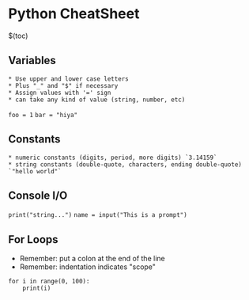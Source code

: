 # Python CheatSheet

$(toc)

## Variables
	* Use upper and lower case letters
	* Plus "_" and "$" if necessary
	* Assign values with '=' sign
	* can take any kind of value (string, number, etc)
`foo = 1`
`bar = "hiya"`

## Constants
	* numeric constants (digits, period, more digits) `3.14159`
	* string constants (double-quote, characters, ending double-quote) `"hello world"`

## Console I/O
`print("string...")`
`name = input("This is a prompt")`

## For Loops
* Remember: put a colon at the end of the line
* Remember: indentation indicates "scope"
```
for i in range(0, 100):
	print(i)
```

<!--stackedit_data:
eyJoaXN0b3J5IjpbMjk5OTkyMzA1XX0=
-->
